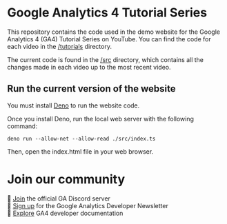 # Google Analytics 4 Tutorial Series

This repository contains the code used in the demo website for the
Google Analytics 4 (GA4) Tutorial Series on YouTube. You can find
the code for each video in the [/tutorials](/tutorials) directory.

The current code is found in the [/src](/src) directory, which
contains all the changes made in each video up to the most recent
video.

## Run the current version of the website

You must install [Deno](https://deno.land) to run the website code.

Once you install Deno, run the local web server with the following command:

```
deno run --allow-net --allow-read ./src/index.ts
```

Then, open the index.html file in your web browser.

# Join our community

💬 [Join](https://discord.gg/65mah7ZZsG) the official GA Discord server\
📝 [Sign up](https://groups.google.com/g/google-analytics-developer-newsletter)
for the Google Analytics Developer Newsletter\
📄 [Explore](https://developers.google.com/analytics/) GA4 developer
documentation
